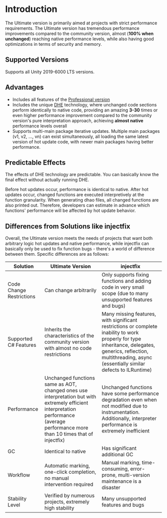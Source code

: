 # Introduction

The Ultimate version is primarily aimed at projects with strict performance requirements. The Ultimate version has tremendous performance improvements compared to the community version, almost (**100% when unchanged**) reaching native performance levels, while also having good optimizations in terms of security and memory.

## Supported Versions

Supports all Unity 2019-6000 LTS versions.

## Advantages

- Includes all features of the [Professional version](../pro/intro)
- Includes the unique [DHE](../differentialhybridexecution) technology, where unchanged code sections perform identically to native code, providing an amazing **3-30** times or even higher performance improvement compared to the community version's pure interpretation approach, achieving **almost native** performance levels overall
- Supports multi-main package iterative updates. Multiple main packages (v1, v2, ..., vn) can exist simultaneously, all loading the same latest version of hot update code, with newer main packages having better performance.

## Predictable Effects

The effects of DHE technology are predictable. You can basically know the final effect without actually running DHE.

Before hot updates occur, performance is identical to native. After hot updates occur, changed functions are executed interpretively at the function granularity. When generating dhao files, all changed functions are also printed out.
Therefore, developers can estimate in advance which functions' performance will be affected by hot update behavior.

## Differences from Solutions like injectfix

Overall, the Ultimate version meets the needs of projects that want both arbitrary logic hot updates and native performance, while injectfix can basically only be used to fix function bugs - there's a world of difference between them. Specific differences are as follows:

|Solution|Ultimate Version|injectfix|
|-|-|-|
|Code Change Restrictions|Can change arbitrarily|Only supports fixing functions and adding code in very small scope (due to many unsupported features and bugs)|
|Supported C# Features|Inherits the characteristics of the community version with almost no code restrictions|Many missing features, with significant restrictions or complete inability to work properly for type inheritance, delegates, generics, reflection, multithreading, async (essentially similar defects to ILRuntime)|
|Performance|Unchanged functions same as AOT, changed ones use interpretation but with extremely efficient interpretation performance (average performance more than 10 times that of injectfix)|Unchanged functions have some performance degradation even when not modified due to instrumentation. Additionally, interpreter performance is extremely inefficient|
|GC|Identical to native|Has significant additional GC|
|Workflow|Automatic marking, one-click completion, no manual intervention required|Manual marking, time-consuming, error-prone, multi-version maintenance is a disaster|
|Stability Level|Verified by numerous projects, extremely high stability|Many unsupported features and bugs|
